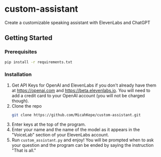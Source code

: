 # custom-assistant
Create a customizable speaking assistant with ElevenLabs and ChatGPT

<!-- GETTING STARTED -->
## Getting Started

### Prerequisites

  ```sh
  pip install -r requirements.txt
  ```

### Installation

1. Get API Keys for OpenAI and ElevenLabs if you don't already have them at https://openai.com and https://beta.elevenlabs.io. You will need to add a credit card to your OpenAI account (you will not be charged though).
2. Clone the repo
   ```sh
   git clone https://github.com/MicahKepe/custom-assistant.git
   ```
3. Enter keys at the top of the program. 
4. Enter your name and the name of the model as it appears in the "VoiceLab" section of your ElevenLabs account. 
5. Run `custom_assistant.py` and enjoy! You will be prompted when to ask your question and the program can be ended by saying the instruction "That is all."  
